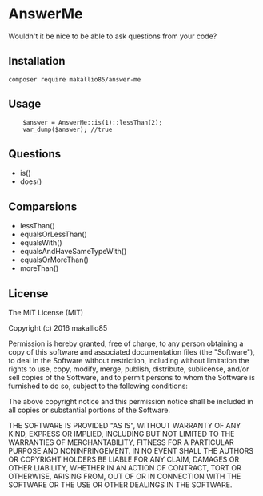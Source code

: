 AnswerMe
=======

Wouldn't it be nice to be able to ask questions from your code?


Installation
------------

```composer require makallio85/answer-me```

Usage
-----

```
    $answer = AnswerMe::is(1)::lessThan(2);
    var_dump($answer); //true
```

Questions
---------

* is()
* does()

Comparsions
-----------

* lessThan()
* equalsOrLessThan()
* equalsWith()
* equalsAndHaveSameTypeWith()
* equalsOrMoreThan()
* moreThan()

License
-------
The MIT License (MIT)

Copyright (c) 2016 makallio85

Permission is hereby granted, free of charge, to any person obtaining a copy of this software and associated
documentation files (the "Software"), to deal in the Software without restriction, including without limitation
the rights to use, copy, modify, merge, publish, distribute, sublicense, and/or sell copies of the Software,
and to permit persons to whom the Software is furnished to do so, subject to the following conditions:

The above copyright notice and this permission notice shall be included in all copies or substantial portions of the
Software.

THE SOFTWARE IS PROVIDED "AS IS", WITHOUT WARRANTY OF ANY KIND, EXPRESS OR IMPLIED, INCLUDING BUT NOT LIMITED TO THE
WARRANTIES OF MERCHANTABILITY, FITNESS FOR A PARTICULAR PURPOSE AND NONINFRINGEMENT. IN NO EVENT SHALL THE AUTHORS OR
COPYRIGHT HOLDERS BE LIABLE FOR ANY CLAIM, DAMAGES OR OTHER LIABILITY, WHETHER IN AN ACTION OF CONTRACT, TORT OR
OTHERWISE, ARISING FROM, OUT OF OR IN CONNECTION WITH THE SOFTWARE OR THE USE OR OTHER DEALINGS IN THE SOFTWARE.